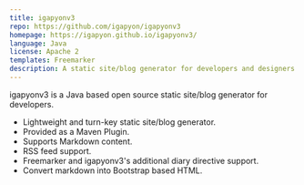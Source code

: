 ```yaml
---
title: igapyonv3
repo: https://github.com/igapyon/igapyonv3
homepage: https://igapyon.github.io/igapyonv3/
language: Java
license: Apache 2
templates: Freemarker
description: A static site/blog generator for developers and designers
---
```


igapyonv3 is a Java based open source static site/blog generator for developers.

* Lightweight and turn-key static site/blog generator.
* Provided as a Maven Plugin.
* Supports Markdown content.
* RSS feed support.
* Freemarker and igapyonv3's additional diary directive support.
* Convert markdown into Bootstrap based HTML.

